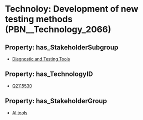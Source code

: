 # Technoloy: __Development of new testing methods__ (PBN__Technology_2066)

## Property: has_StakeholderSubgroup

* [Diagnostic and Testing Tools](PBN__TechSubgroup_12)

## Property: has_TechnologyID

* [Q2115530](Q2115530)

## Property: has_StakeholderGroup

* [AI tools](PBN__TechGroup_0)

